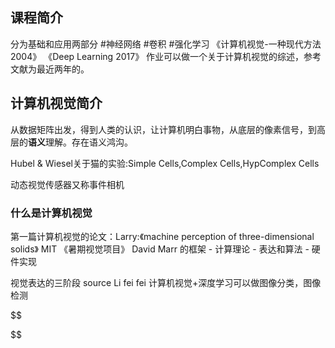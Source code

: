 ## 课程简介
分为基础和应用两部分 #神经网络 #卷积 #强化学习
 《计算机视觉-一种现代方法 2004》 《Deep Learning 2017》
作业可以做一个关于计算机视觉的综述，参考文献为最近两年的。

## 计算机视觉简介
从数据矩阵出发，得到人类的认识，让计算机明白事物，从底层的像素信号，到高层的**语义**理解。存在语义鸿沟。

Hubel & Wiesel关于猫的实验:Simple Cells,Complex Cells,HypComplex Cells

动态视觉传感器又称事件相机
### 什么是计算机视觉
第一篇计算机视觉的论文：Larry:《machine perception of three-dimensional solids》
MIT 《暑期视觉项目》
David Marr 的框架
    - 计算理论
    - 表达和算法
    - 硬件实现

视觉表达的三阶段 source Li fei fei
计算机视觉+深度学习可以做图像分类，图像检测

$$

$$